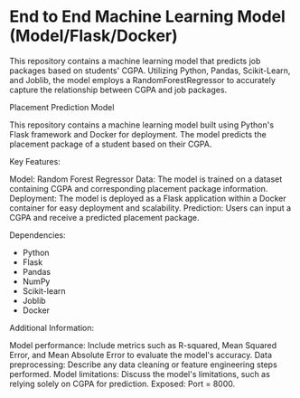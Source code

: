 # End to End Machine Learning Model (Model/Flask/Docker)
This repository contains a machine learning model that predicts job packages based on students' CGPA. Utilizing Python, Pandas, Scikit-Learn, and Joblib, the model employs a RandomForestRegressor to accurately capture the relationship between CGPA and job packages.

Placement Prediction Model

This repository contains a machine learning model built using Python's Flask framework and Docker for deployment. The model predicts the placement package of a student based on their CGPA.

Key Features:

Model: Random Forest Regressor
Data: The model is trained on a dataset containing CGPA and corresponding placement package information.
Deployment: The model is deployed as a Flask application within a Docker container for easy deployment and scalability.
Prediction: Users can input a CGPA and receive a predicted placement package.

Dependencies:

* Python
* Flask
* Pandas
* NumPy
* Scikit-learn
* Joblib
* Docker

Additional Information:

Model performance: Include metrics such as R-squared, Mean Squared Error, and Mean Absolute Error to evaluate the model's accuracy.
Data preprocessing: Describe any data cleaning or feature engineering steps performed.
Model limitations: Discuss the model's limitations, such as relying solely on CGPA for prediction.
Exposed: Port = 8000.
